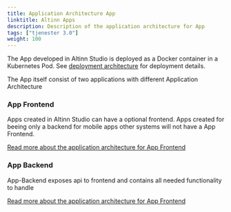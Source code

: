 ```yaml
---
title: Application Architecture App
linktitle: Altinn Apps
description: Description of the application architecture for App
tags: ["tjenester 3.0"]
weight: 100
---
```


The App developed in Altinn Studio is deployed as a Docker container in a Kubernetes Pod. 
See [deployment architecture](/architecture/infrastructure/deployement/altinn-apps) for deployment details. 

The App itself consist of two applications with different Application Architecture

### App Frontend
Apps created in Altinn Studio can have a optional frontend. Apps created for beeing only a backend for mobile apps other systems will not have a
App Frontend. 

[Read more about the application architecture for App Frontend](app-frontend)

### App Backend
App-Backend exposes api to frontend and contains all needed functionality to handle 

[Read more about the application architecture for App Frontend](app-backend)
